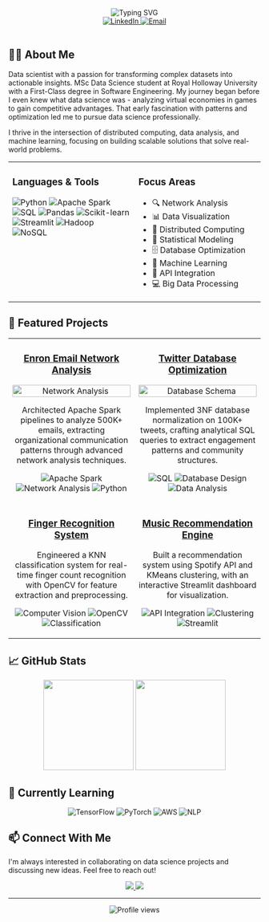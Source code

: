 <div align="center">
  <img src="https://readme-typing-svg.demolab.com?font=Fira+Code&size=30&duration=3000&pause=1000&color=2E97CB&center=true&vCenter=true&width=435&lines=Marouane+Omansour;Data+Scientist;Problem+Solver" alt="Typing SVG" />
</div>

<div align="center">
  <a href="https://www.linkedin.com/in/marouane-omansour">
    <img src="https://img.shields.io/badge/LinkedIn-0077B5?style=for-the-badge&logo=linkedin&logoColor=white" alt="LinkedIn" />
  </a>
  <a href="mailto:marwanomansour04@gmail.com">
    <img src="https://img.shields.io/badge/Email-D14836?style=for-the-badge&logo=gmail&logoColor=white" alt="Email" />
  </a>
</div>

<br />

## 👨‍💻 About Me

Data scientist with a passion for transforming complex datasets into actionable insights. MSc Data Science student at Royal Holloway University with a First-Class degree in Software Engineering. My journey began before I even knew what data science was - analyzing virtual economies in games to gain competitive advantages. That early fascination with patterns and optimization led me to pursue data science professionally.

I thrive in the intersection of distributed computing, data analysis, and machine learning, focusing on building scalable solutions that solve real-world problems.

<table>
  <tr>
    <td valign="top" width="50%">
      <h3>Languages & Tools</h3>
      <img src="https://img.shields.io/badge/Python-3776AB?style=for-the-badge&logo=python&logoColor=white" alt="Python" />
      <img src="https://img.shields.io/badge/Apache_Spark-E25A1C?style=for-the-badge&logo=apache-spark&logoColor=white" alt="Apache Spark" />
      <img src="https://img.shields.io/badge/SQL-4479A1?style=for-the-badge&logo=postgresql&logoColor=white" alt="SQL" />
      <img src="https://img.shields.io/badge/pandas-150458?style=for-the-badge&logo=pandas&logoColor=white" alt="Pandas" />
      <img src="https://img.shields.io/badge/scikit--learn-F7931E?style=for-the-badge&logo=scikit-learn&logoColor=white" alt="Scikit-learn" />
      <img src="https://img.shields.io/badge/Streamlit-FF4B4B?style=for-the-badge&logo=streamlit&logoColor=white" alt="Streamlit" />
      <img src="https://img.shields.io/badge/Hadoop-66CCFF?style=for-the-badge&logo=apache-hadoop&logoColor=black" alt="Hadoop" />
      <img src="https://img.shields.io/badge/NoSQL-4DB33D?style=for-the-badge&logo=mongodb&logoColor=white" alt="NoSQL" />
    </td>
    <td valign="top" width="50%">
      <h3>Focus Areas</h3>
      <ul>
        <li>🔍 Network Analysis</li>
        <li>📊 Data Visualization</li>
        <li>🔄 Distributed Computing</li>
        <li>🧮 Statistical Modeling</li>
        <li>🗄️ Database Optimization</li>
        <li>🤖 Machine Learning</li>
        <li>🔌 API Integration</li>
        <li>💻 Big Data Processing</li>
      </ul>
    </td>
  </tr>
</table>

## 📘 Featured Projects

<table>
  <tr>
    <td align="center" width="50%">
      <h3><a href="https://github.com/AppaYiipYiip/Enron-Email-Network-Analysis">Enron Email Network Analysis</a></h3>
      <a href="https://github.com/AppaYiipYiip/Enron-Email-Network-Analysis">
        <img src="https://raw.githubusercontent.com/AppaYiipYiip/Enron-Email-Network-Analysis/main/images/network_graph.png" width="100%" alt="Network Analysis"/>
      </a>
      <p>Architected Apache Spark pipelines to analyze 500K+ emails, extracting organizational communication patterns through advanced network analysis techniques.</p>
      <p>
        <img src="https://img.shields.io/badge/Apache%20Spark-orange" alt="Apache Spark"/>
        <img src="https://img.shields.io/badge/Network%20Analysis-blue" alt="Network Analysis"/>
        <img src="https://img.shields.io/badge/Python-yellow" alt="Python"/>
      </p>
    </td>
    <td align="center" width="50%">
      <h3><a href="https://github.com/AppaYiipYiip/Twitter-SQL-Analysis">Twitter Database Optimization</a></h3>
      <a href="https://github.com/AppaYiipYiip/Twitter-SQL-Analysis">
        <img src="https://raw.githubusercontent.com/AppaYiipYiip/Twitter-SQL-Analysis/main/images/db_schema.png" width="100%" alt="Database Schema"/>
      </a>
      <p>Implemented 3NF database normalization on 100K+ tweets, crafting analytical SQL queries to extract engagement patterns and community structures.</p>
      <p>
        <img src="https://img.shields.io/badge/SQL-blue" alt="SQL"/>
        <img src="https://img.shields.io/badge/Database%20Design-green" alt="Database Design"/>
        <img src="https://img.shields.io/badge/Data%20Analysis-red" alt="Data Analysis"/>
      </p>
    </td>
  </tr>
  <tr>
    <td align="center">
      <h3><a href="https://github.com/AppaYiipYiip/Finger-Recognition">Finger Recognition System</a></h3>
      <p>Engineered a KNN classification system for real-time finger count recognition with OpenCV for feature extraction and preprocessing.</p>
      <p>
        <img src="https://img.shields.io/badge/Computer%20Vision-purple" alt="Computer Vision"/>
        <img src="https://img.shields.io/badge/OpenCV-red" alt="OpenCV"/>
        <img src="https://img.shields.io/badge/Classification-blue" alt="Classification"/>
      </p>
    </td>
    <td align="center">
      <h3><a href="https://github.com/AppaYiipYiip/Music-Recommender">Music Recommendation Engine</a></h3>
      <p>Built a recommendation system using Spotify API and KMeans clustering, with an interactive Streamlit dashboard for visualization.</p>
      <p>
        <img src="https://img.shields.io/badge/API%20Integration-blue" alt="API Integration"/>
        <img src="https://img.shields.io/badge/Clustering-orange" alt="Clustering"/>
        <img src="https://img.shields.io/badge/Streamlit-red" alt="Streamlit"/>
      </p>
    </td>
  </tr>
</table>

## 📈 GitHub Stats

<div align="center">
  <img src="https://github-readme-stats.vercel.app/api?username=AppaYiipYiip&show_icons=true&include_all_commits=true&count_private=true&theme=tokyonight&hide_border=true&bg_color=0D1117" height="180"/>
  <img src="https://github-readme-stats.vercel.app/api/top-langs/?username=AppaYiipYiip&layout=compact&langs_count=8&theme=tokyonight&hide_border=true&bg_color=0D1117" height="180"/>
</div>

## 🌱 Currently Learning

<div align="center">
  <img src="https://img.shields.io/badge/TensorFlow-FF6F00?style=for-the-badge&logo=tensorflow&logoColor=white" alt="TensorFlow" />
  <img src="https://img.shields.io/badge/PyTorch-EE4C2C?style=for-the-badge&logo=pytorch&logoColor=white" alt="PyTorch" />
  <img src="https://img.shields.io/badge/AWS-232F3E?style=for-the-badge&logo=amazon-aws&logoColor=white" alt="AWS" />
  <img src="https://img.shields.io/badge/NLP-8A2BE2?style=for-the-badge&logo=natural-language-processing&logoColor=white" alt="NLP" />
</div>

## 📫 Connect With Me

I'm always interested in collaborating on data science projects and discussing new ideas. Feel free to reach out!

<div align="center">
  <a href="https://www.linkedin.com/in/marouane-omansour">
    <img src="https://img.shields.io/badge/LinkedIn-Connect-blue?style=flat-square&logo=linkedin" />
  </a>
  <a href="mailto:marwanomansour04@gmail.com">
    <img src="https://img.shields.io/badge/Email-Contact-red?style=flat-square&logo=gmail" />
  </a>
</div>

---

<div align="center">
  <img src="https://komarev.com/ghpvc/?username=AppaYiipYiip&color=blueviolet&style=flat-square" alt="Profile views" />
</div>

